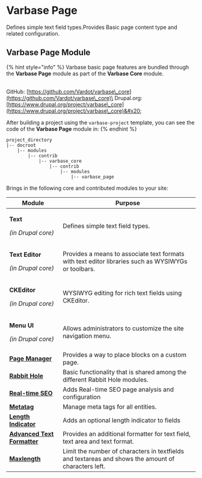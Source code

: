 # Varbase Page

Defines simple text field types.Provides Basic page content type and related configuration.

## Varbase Page Module

{% hint style="info" %}
Varbase basic page features are bundled through the **Varbase Page** module as part of the **Varbase Core** module.

\
GitHub: [https://github.com/Vardot/varbase\_core](https://github.com/Vardot/varbase\_core)\
Drupal.org: [https://www.drupal.org/project/varbase\_core](https://www.drupal.org/project/varbase\_core)&#x20;

After building a project using the `varbase-project` template, you can see the code of the **Varbase Page** module in:
{% endhint %}

```
project_directory
|-- docroot
    |-- modules
        |-- contrib
            |-- varbase_core
                |-- contrib
                    |-- modules
                        |-- varbase_page
```

Brings in the following core and contributed modules to your site:

| Module                                                                                          | Purpose                                                                                             |
| ----------------------------------------------------------------------------------------------- | --------------------------------------------------------------------------------------------------- |
| <p><strong>Text</strong></p><p><em>(in Drupal core)</em></p>                                    | Defines simple text field types.                                                                    |
| <p><strong>Text Editor</strong></p><p><em>(in Drupal core)</em></p>                             | Provides a means to associate text formats with text editor libraries such as WYSIWYGs or toolbars. |
| <p><strong>CKEditor</strong></p><p><em>(in Drupal core)</em></p>                                | WYSIWYG editing for rich text fields using CKEditor.                                                |
| <p><strong>Menu UI</strong></p><p><em>(in Drupal core)</em></p>                                 | Allows administrators to customize the site navigation menu.                                        |
| ****[**Page Manager**](https://www.drupal.org/project/page\_manager)****                        | Provides a way to place blocks on a custom page.                                                    |
| ****[**Rabbit Hole**](https://www.drupal.org/project/rabbit\_hole)****                          | Basic functionality that is shared among the different Rabbit Hole modules.                         |
| ****[**Real-time SEO**](https://www.drupal.org/project/yoast\_seo)****                          | Adds Real-time SEO page analysis and configuration                                                  |
| ****[**Metatag**](https://www.drupal.org/project/metatag)****                                   | Manage meta tags for all entities.                                                                  |
| ****[**Length Indicator**](https://www.drupal.org/project/length\_indicator)****                | Adds an optional length indicator to fields                                                         |
| ****[**Advanced Text Formatter**](https://www.drupal.org/project/advanced\_text\_formatter)**** | Provides an additional formatter for text field, text area and text format.                         |
| ****[**Maxlength**](https://www.drupal.org/project/maxlength)****                               | Limit the number of characters in textfields and textareas and shows the amount of characters left. |
